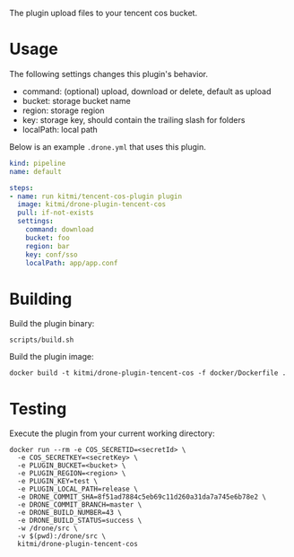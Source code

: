The plugin upload files to your tencent cos bucket.

# Usage

The following settings changes this plugin's behavior.

* command: (optional) upload, download or delete, default as upload
* bucket: storage bucket name
* region: storage region
* key: storage key, should contain the trailing slash for folders
* localPath: local path

Below is an example `.drone.yml` that uses this plugin.

```yaml
kind: pipeline
name: default

steps:
- name: run kitmi/tencent-cos-plugin plugin
  image: kitmi/drone-plugin-tencent-cos
  pull: if-not-exists
  settings:
    command: download
    bucket: foo
    region: bar
    key: conf/sso
    localPath: app/app.conf
```

# Building

Build the plugin binary:

```text
scripts/build.sh
```

Build the plugin image:

```text
docker build -t kitmi/drone-plugin-tencent-cos -f docker/Dockerfile .
```

# Testing

Execute the plugin from your current working directory:

```text
docker run --rm -e COS_SECRETID=<secretId> \
  -e COS_SECRETKEY=<secretKey> \
  -e PLUGIN_BUCKET=<bucket> \
  -e PLUGIN_REGION=<region> \
  -e PLUGIN_KEY=test \
  -e PLUGIN_LOCAL_PATH=release \
  -e DRONE_COMMIT_SHA=8f51ad7884c5eb69c11d260a31da7a745e6b78e2 \
  -e DRONE_COMMIT_BRANCH=master \
  -e DRONE_BUILD_NUMBER=43 \
  -e DRONE_BUILD_STATUS=success \
  -w /drone/src \
  -v $(pwd):/drone/src \
  kitmi/drone-plugin-tencent-cos
```
